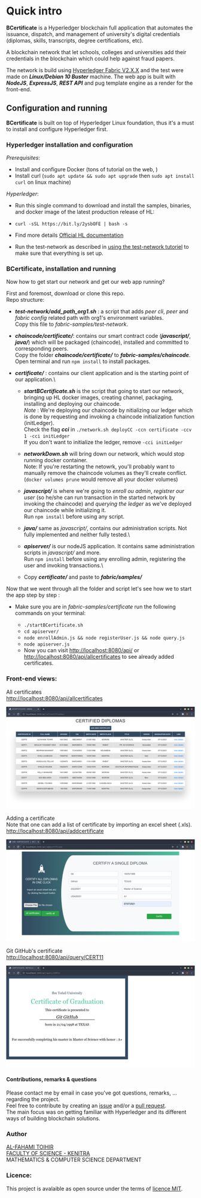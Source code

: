 # Quick intro

**BCertificate** is a Hyperledger blockchain full application that automates the issuance, dispatch, and management of university's digital credentials (diplomas, skills, transcripts, degree certifications, etc).

A blockchain network that let schools, colleges and universities add their credentials in the blockchain which could help against fraud papers.

The network is build using [Hyperledger Fabric V2.X.X](https://www.hyperledger.org/use/fabric) and the test were made on **_Linux/Debian 10 Buster_** machine. 
The web app is built with **_NodeJS_**, **_ExpressJS_**, **_REST API_** and pug template engine as a render for the front-end.

## Configuration and running
**BCertificate** is built on top of Hyperledger Linux foundation, thus it's a must to install and configure Hyperledger first.

### Hyperledger installation and configuration

*Prerequisites*:
  - Install and configure Docker (tons of tutorial on the web, )
  - Install curl (`sudo apt update && sudo apt upgrade` then `sudo apt install curl` on linux machine)

*Hyperledger*:
  - Run this single command to download and install the samples, binaries, and docker image of the latest production release of HL:

  - `curl -sSL https://bit.ly/2ysbOFE | bash -s`
  - Find more details [Official HL documentation](https://hyperledger-fabric.readthedocs.io/en/release-2.2/install.html)
  - Run the test-network as described in [using the test-network tutoriel](https://hyperledger-fabric.readthedocs.io/en/release-2.2/test_network.html) to make sure that everything is set up.

### BCertificate, installation and running
Now how to get start our network and get our web app running?

First and foremost, download or clone this repo.\
Repo structure:
  - **_test-network/add_path_org1.sh_** : 
  a script that adds *peer cli*, *peer* and *fabric config* related path with org1's environment variables.\
  Copy this file to *fabric-samples/test-network*.

  - **_chaincode/certificate/_**: contains our smart contract code (**_javascript/_**, **_java/_**) which will be packaged (chaincode), installed and committed to corresponding peers.\
  Copy the folder **_chaincode/certificate/_** to **_fabric-samples/chaincode_**.\
  Open terminal and run `npm install` to install packages. 
  
  - **_certificate/_** : contains our client application and is the starting point of our application.\
    * **_startBCertificate.sh_** is the script that going to start our network, bringing up HL docker images, creating channel, packaging, installing and deploying our chaincode.\
    *Note* : We're deploying our chaincode by nitializing our ledger which is done by requesting and invoking a chaincode initialization function (initLedger).\
    Check the flag **_cci_** in `./network.sh deployCC -ccn certificate -ccv 1 -cci initLedger`\
    If you don't want to initialize the ledger, remove `-cci initLedger`

    * **_networkDown.sh_** will bring down our network, which would stop running docker container.\
    Note: If you're restarting the netowrk, you'll probably want to manually remove the chaincode volumes as they'll create conflict. (`docker volumes prune` would remove all your docker volumes)

    * **_javascript/_** is where we're going to *enroll ou admin*, *registrer our user* (so he/she can run transaction in the started network by invoking the chaincode) and *querying the ledger* as we've deployed our chaincode while initializing it.\
    Run `npm install` before using any script. 

    * **_java/_** same as *javascript/*, contains our administration scripts.
    Not fully implemented and neither fully tested.\

    * **_apiserver/_** is our nodeJS application. It contains same administration scripts in *javascript/* and more.\
    Run `npm install` before using any enrolling admin, registering the user and invoking transactions.\
    
    * Copy **_certificate/_** and paste to **_fabric/samples/_** 

Now that we went through all the folder and script let's see how we to start the app step by step :
  - Make sure you are in *fabric-samples/certificate* run the following commands on your terminal:
    
    * `./startBCertificate.sh` 
    * `cd apiserver/` 
    * `node enrollAdmin.js && node registerUser.js && node query.js`
    * `node apiserver.js` 
    * Now you can visit [http://localhost:8080/api/](http://localhost:8080/api/) or [http://localhost:8080/api/allcertificates](http://localhost:8080/api/allcertificates) to see already added certificates.

  ### Front-end views:

  All certificates\
  [http://localhost:8080/api/allcertificates](http://localhost:8080/api/allcertificates)


![alt text](screenshots/allcertificates.png "Diplomas in the ledger")


Adding a certificate\
Note that one can add a list of certificate by importing an excel sheet (.xls).
[http://localhost:8080/api/addcertificate](http://localhost:8080/api/addcertificate)


![alt text](screenshots/add-certificate.png "Add a certificate")

Git GitHub's certificate\
[http://localhost:8080/api/query/CERT11](http://localhost:8080/api/query/CERT11)


![alt text](screenshots/git-github.png "Certificate details")

#### Contributions, remarks & questions
Please contact me by email in case you've got questions, remarks, ... regarding the project.\
Feel free to contribute by creating an [issue](https://github.com/alfahami/bcertificate/issues/new) and/or a [pull request](https://github.com/alfahami/bcertificate/pulls). \
The main focus was on getting familiar with Hyperledger and its different ways of building blockchain solutions. 


### Author
 [AL-FAHAMI TOIHIR](https://alfahami.github.io/ "Resume and protfolio page")\
 [FACULTY OF SCIENCE - KENITRA](http://fs.uit.ac.ma/ "Site officiel")\
 MATHEMATICS & COMPUTER SCIENCE DEPARTMENT
 
 ### Licence: 
 This project is avalaible as open source under the terms of [licence MIT](https://opensource.org/licenses/MIT).





